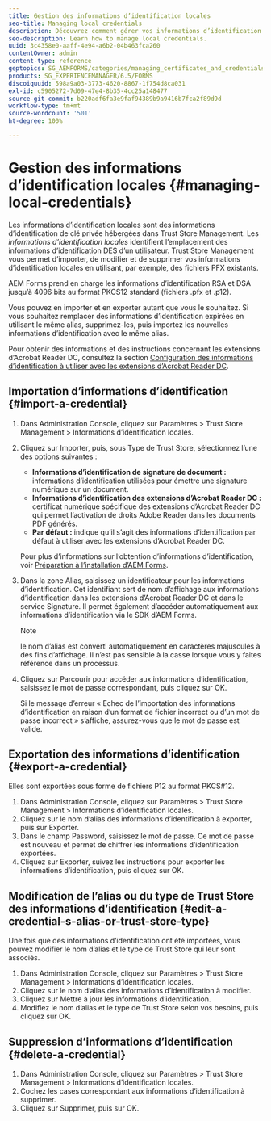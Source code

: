 ```yaml
---
title: Gestion des informations d’identification locales
seo-title: Managing local credentials
description: Découvrez comment gérer vos informations d’identification locales.
seo-description: Learn how to manage local credentials.
uuid: 3c4358e0-aaff-4e94-a6b2-04b463fca260
contentOwner: admin
content-type: reference
geptopics: SG_AEMFORMS/categories/managing_certificates_and_credentials
products: SG_EXPERIENCEMANAGER/6.5/FORMS
discoiquuid: 598a9a03-3773-4620-8867-1f754d8ca031
exl-id: c5905272-7d09-47e4-8b35-4cc25a148477
source-git-commit: b220adf6fa3e9faf94389b9a9416b7fca2f89d9d
workflow-type: tm+mt
source-wordcount: '501'
ht-degree: 100%

---
```


# Gestion des informations d’identification locales {#managing-local-credentials}

Les informations d’identification locales sont des informations d’identification de clé privée hébergées dans Trust Store Management. Les *informations d’identification locales* identifient l’emplacement des informations d’identification DES d’un utilisateur. Trust Store Management vous permet d’importer, de modifier et de supprimer vos informations d’identification locales en utilisant, par exemple, des fichiers PFX existants.

AEM Forms prend en charge les informations d’identification RSA et DSA jusqu’à 4096 bits au format PKCS12 standard (fichiers .pfx et .p12).

Vous pouvez en importer et en exporter autant que vous le souhaitez. Si vous souhaitez remplacer des informations d’identification expirées en utilisant le même alias, supprimez-les, puis importez les nouvelles informations d’identification avec le même alias.

Pour obtenir des informations et des instructions concernant les extensions d’Acrobat Reader DC, consultez la section [Configuration des informations d’identification à utiliser avec les extensions d’Acrobat Reader DC](/help/forms/using/admin-help/configuring-credentials-acrobat-reader-dc.md#configuring-credentials-for-use-with-acrobat-reader-dc-extensions).

## Importation d’informations d’identification {#import-a-credential}

1. Dans Administration Console, cliquez sur Paramètres > Trust Store Management > Informations d’identification locales.
1. Cliquez sur Importer, puis, sous Type de Trust Store, sélectionnez l’une des options suivantes :

   * **Informations d’identification de signature de document :** informations d’identification utilisées pour émettre une signature numérique sur un document.
   * **Informations d’identification des extensions d’Acrobat Reader DC :** certificat numérique spécifique des extensions d’Acrobat Reader DC qui permet l’activation de droits Adobe Reader dans les documents PDF générés.
   * **Par défaut :** indique qu’il s’agit des informations d’identification par défaut à utiliser avec les extensions d’Acrobat Reader DC.

   Pour plus d’informations sur l’obtention d’informations d’identification, voir [Préparation à l’installation d’AEM Forms](https://www.adobe.com/go/learn_aemforms_prepareInstallsingle_63_fr).

1. Dans la zone Alias, saisissez un identificateur pour les informations d’identification. Cet identifiant sert de nom d’affichage aux informations d’identification dans les extensions d’Acrobat Reader DC et dans le service Signature. Il permet également d’accéder automatiquement aux informations d’identification via le SDK d’AEM Forms.

   >[!NOTE]
   >
   >le nom d’alias est converti automatiquement en caractères majuscules à des fins d’affichage. Il n’est pas sensible à la casse lorsque vous y faites référence dans un processus.

1. Cliquez sur Parcourir pour accéder aux informations d’identification, saisissez le mot de passe correspondant, puis cliquez sur OK.

   Si le message d’erreur « Echec de l’importation des informations d’identification en raison d’un format de fichier incorrect ou d’un mot de passe incorrect » s’affiche, assurez-vous que le mot de passe est valide.

## Exportation des informations d’identification {#export-a-credential}

Elles sont exportées sous forme de fichiers P12 au format PKCS#12.

1. Dans Administration Console, cliquez sur Paramètres > Trust Store Management > Informations d’identification locales.
1. Cliquez sur le nom d’alias des informations d’identification à exporter, puis sur Exporter.
1. Dans le champ Password, saisissez le mot de passe. Ce mot de passe est nouveau et permet de chiffrer les informations d’identification exportées.
1. Cliquez sur Exporter, suivez les instructions pour exporter les informations d’identification, puis cliquez sur OK.

## Modification de l’alias ou du type de Trust Store des informations d’identification {#edit-a-credential-s-alias-or-trust-store-type}

Une fois que des informations d’identification ont été importées, vous pouvez modifier le nom d’alias et le type de Trust Store qui leur sont associés.

1. Dans Administration Console, cliquez sur Paramètres > Trust Store Management > Informations d’identification locales.
1. Cliquez sur le nom d’alias des informations d’identification à modifier.
1. Cliquez sur Mettre à jour les informations d’identification.
1. Modifiez le nom d’alias et le type de Trust Store selon vos besoins, puis cliquez sur OK.

## Suppression d’informations d’identification {#delete-a-credential}

1. Dans Administration Console, cliquez sur Paramètres > Trust Store Management > Informations d’identification locales.
1. Cochez les cases correspondant aux informations d’identification à supprimer.
1. Cliquez sur Supprimer, puis sur OK.
